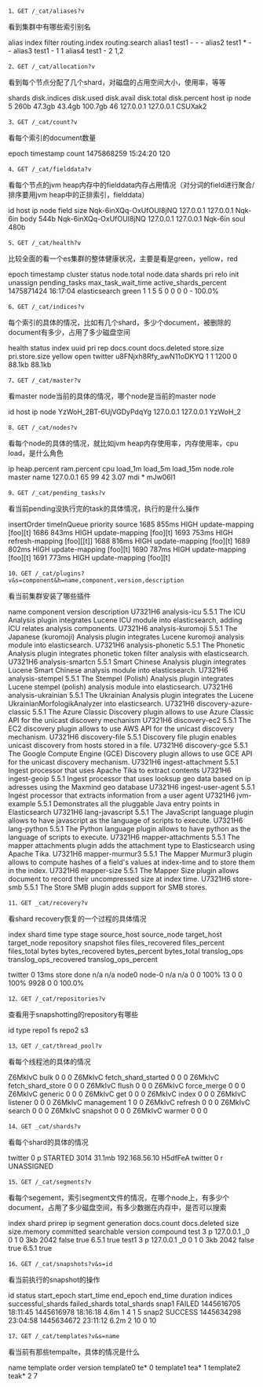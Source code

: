 ```
1、GET /_cat/aliases?v
```
看到集群中有哪些索引别名

alias  index filter routing.index routing.search
alias1 test1 -      -            -
alias2 test1 *      -            -
alias3 test1 -      1            1
alias4 test1 -      2            1,2

```
2、GET /_cat/allocation?v
```

看到每个节点分配了几个shard，对磁盘的占用空间大小，使用率，等等

shards disk.indices disk.used disk.avail disk.total disk.percent host      ip        node
     5         260b    47.3gb     43.4gb    100.7gb           46 127.0.0.1 127.0.0.1 CSUXak2
```	 
3、GET /_cat/count?v
```
看每个索引的document数量

epoch      timestamp count
1475868259 15:24:20  120
```
4、GET /_cat/fielddata?v
```
看每个节点的jvm heap内存中的fielddata内存占用情况（对分词的field进行聚合/排序要用jvm heap中的正排索引，fielddata）

id                     host      ip        node    field   size
Nqk-6inXQq-OxUfOUI8jNQ 127.0.0.1 127.0.0.1 Nqk-6in body    544b
Nqk-6inXQq-OxUfOUI8jNQ 127.0.0.1 127.0.0.1 Nqk-6in soul    480b
```
5、GET /_cat/health?v
```
比较全面的看一个es集群的整体健康状况，主要是看是green，yellow，red

epoch      timestamp cluster       status node.total node.data shards pri relo init unassign pending_tasks max_task_wait_time active_shards_percent
1475871424 16:17:04  elasticsearch green           1         1      5   5    0    0        0             0                  -                100.0%
```
6、GET /_cat/indices?v
```
每个索引的具体的情况，比如有几个shard，多少个document，被删除的document有多少，占用了多少磁盘空间

health status index    uuid                   pri rep docs.count docs.deleted store.size pri.store.size
yellow open   twitter  u8FNjxh8Rfy_awN11oDKYQ   1   1       1200            0     88.1kb         88.1kb
```
7、GET /_cat/master?v
```
看master node当前的具体的情况，哪个node是当前的master node

id                     host      ip        node
YzWoH_2BT-6UjVGDyPdqYg 127.0.0.1 127.0.0.1 YzWoH_2
```
8、GET /_cat/nodes?v
```
看每个node的具体的情况，就比如jvm heap内存使用率，内存使用率，cpu load，是什么角色

ip        heap.percent ram.percent cpu load_1m load_5m load_15m node.role master name
127.0.0.1           65          99  42    3.07                  mdi       *      mJw06l1
```
9、GET /_cat/pending_tasks?v
```
看当前pending没执行完的task的具体情况，执行的是什么操作

insertOrder timeInQueue priority source
       1685       855ms HIGH     update-mapping [foo][t]
       1686       843ms HIGH     update-mapping [foo][t]
       1693       753ms HIGH     refresh-mapping [foo][[t]]
       1688       816ms HIGH     update-mapping [foo][t]
       1689       802ms HIGH     update-mapping [foo][t]
       1690       787ms HIGH     update-mapping [foo][t]
       1691       773ms HIGH     update-mapping [foo][t]
```	   
10、GET /_cat/plugins?v&s=component&h=name,component,version,description
```
看当前集群安装了哪些插件

name    component               version   description
U7321H6 analysis-icu            5.5.1 The ICU Analysis plugin integrates Lucene ICU module into elasticsearch, adding ICU relates analysis components.
U7321H6 analysis-kuromoji       5.5.1 The Japanese (kuromoji) Analysis plugin integrates Lucene kuromoji analysis module into elasticsearch.
U7321H6 analysis-phonetic       5.5.1 The Phonetic Analysis plugin integrates phonetic token filter analysis with elasticsearch.
U7321H6 analysis-smartcn        5.5.1 Smart Chinese Analysis plugin integrates Lucene Smart Chinese analysis module into elasticsearch.
U7321H6 analysis-stempel        5.5.1 The Stempel (Polish) Analysis plugin integrates Lucene stempel (polish) analysis module into elasticsearch.
U7321H6 analysis-ukrainian        5.5.1 The Ukrainian Analysis plugin integrates the Lucene UkrainianMorfologikAnalyzer into elasticsearch.
U7321H6 discovery-azure-classic 5.5.1 The Azure Classic Discovery plugin allows to use Azure Classic API for the unicast discovery mechanism
U7321H6 discovery-ec2           5.5.1 The EC2 discovery plugin allows to use AWS API for the unicast discovery mechanism.
U7321H6 discovery-file          5.5.1 Discovery file plugin enables unicast discovery from hosts stored in a file.
U7321H6 discovery-gce           5.5.1 The Google Compute Engine (GCE) Discovery plugin allows to use GCE API for the unicast discovery mechanism.
U7321H6 ingest-attachment       5.5.1 Ingest processor that uses Apache Tika to extract contents
U7321H6 ingest-geoip            5.5.1 Ingest processor that uses looksup geo data based on ip adresses using the Maxmind geo database
U7321H6 ingest-user-agent       5.5.1 Ingest processor that extracts information from a user agent
U7321H6 jvm-example             5.5.1 Demonstrates all the pluggable Java entry points in Elasticsearch
U7321H6 lang-javascript         5.5.1 The JavaScript language plugin allows to have javascript as the language of scripts to execute.
U7321H6 lang-python             5.5.1 The Python language plugin allows to have python as the language of scripts to execute.
U7321H6 mapper-attachments      5.5.1 The mapper attachments plugin adds the attachment type to Elasticsearch using Apache Tika.
U7321H6 mapper-murmur3          5.5.1 The Mapper Murmur3 plugin allows to compute hashes of a field's values at index-time and to store them in the index.
U7321H6 mapper-size             5.5.1 The Mapper Size plugin allows document to record their uncompressed size at index time.
U7321H6 store-smb               5.5.1 The Store SMB plugin adds support for SMB stores.
```
11、GET _cat/recovery?v
```
看shard recovery恢复的一个过程的具体情况

index   shard time type  stage source_host source_node target_host target_node repository snapshot files files_recovered files_percent files_total bytes bytes_recovered bytes_percent bytes_total translog_ops translog_ops_recovered translog_ops_percent

twitter 0     13ms store done  n/a         n/a         node0       node-0      n/a        n/a      0     0               100%          13          0     0               100%          9928        0            0                      100.0%
```
12、GET /_cat/repositories?v
```
查看用于snapshotting的repository有哪些

id    type
repo1   fs
repo2   s3
```
13、GET /_cat/thread_pool?v
```
看每个线程池的具体的情况

Z6MkIvC bulk                0 0 0
Z6MkIvC fetch_shard_started 0 0 0
Z6MkIvC fetch_shard_store   0 0 0
Z6MkIvC flush               0 0 0
Z6MkIvC force_merge         0 0 0
Z6MkIvC generic             0 0 0
Z6MkIvC get                 0 0 0
Z6MkIvC index               0 0 0
Z6MkIvC listener            0 0 0
Z6MkIvC management          1 0 0
Z6MkIvC refresh             0 0 0
Z6MkIvC search              0 0 0
Z6MkIvC snapshot            0 0 0
Z6MkIvC warmer              0 0 0
```
14、GET _cat/shards?v
```
看每个shard的具体的情况

twitter 0 p STARTED 3014 31.1mb 192.168.56.10 H5dfFeA
twitter 0 r UNASSIGNED
```
15、GET /_cat/segments?v
```
看每个segement，索引segment文件的情况，在哪个node上，有多少个document，占用了多少磁盘空间，有多少数据在内存中，是否可以搜索

index shard prirep ip        segment generation docs.count docs.deleted size size.memory committed searchable version compound
test  3     p      127.0.0.1 _0               0          1            0  3kb        2042 false     true       6.5.1   true
test1 3     p      127.0.0.1 _0               0          1            0  3kb        2042 false     true       6.5.1   true
```
16、GET /_cat/snapshots?v&s=id
```
看当前执行的snapshot的操作

id     status start_epoch start_time end_epoch  end_time duration indices successful_shards failed_shards total_shards
snap1  FAILED 1445616705  18:11:45   1445616978 18:16:18     4.6m       1                 4             1            5
snap2 SUCCESS 1445634298  23:04:58   1445634672 23:11:12     6.2m       2                10             0           10
```
17、GET /_cat/templates?v&s=name
```
看当前有那些tempalte，具体的情况是什么

name      template order version
template0 te*      0
template1 tea*     1
template2 teak*    2     7